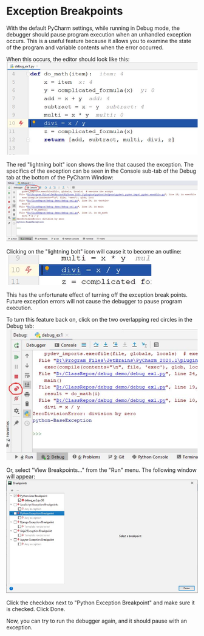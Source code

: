 # Exception Breakpoints
With the default PyCharm settings, while running in Debug mode, the 
debugger should pause program execution when an unhandled exception occurs.
This is a useful feature because it allows you to examine the state of the
program and variable contents when the error occurred.  

When this occurs, the editor should look like this:
![exception_breakpoint_active.jpg](images/exception_breakpoint_active.JPG)

The red "lightning bolt" icon shows the line that caused the exception.
The specifics of the exception can be seen in the Console sub-tab of the 
Debug tab at the bottom of the PyCharm Window:
![](images/exception_breakpoint_console_debug_tab.JPG)

Clicking on the "lightning bolt" icon will cause it to become an outline:
![](images/exception_breakpoint_inactive.JPG)

This has the unfortunate effect of turning off the exception break points.
Future exception errors will not cause the debugger to pause program
execution.  

To turn this feature back on, click on the two overlapping red circles in the
Debug tab:
![](images/exception_breakpoint_settings.JPG)

Or, select "View Breakpoints..." from the "Run" menu.  The following window
will appear:
![](images/exception_breakpoint_window.JPG)

Click the checkbox next to "Python Exception Breakpoint" and make sure it is
checked.  Click Done.

Now, you can try to run the debugger again, and it should pause with an
exception.